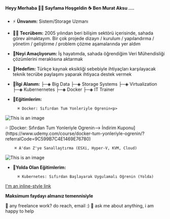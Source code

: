 #### Heyy Merhaba 👋👋 Sayfama Hoşgeldin ☕ Ben Murat Aksu ....

- ⚡ **Ünvanım:** Sistem/Storage Uzmanı
- 👨‍💻 **Tecrübem:**  2005 yılından beri bilişim sektörü içerisinde, sahada görev almaktayım. Bir çok projede dizayn / kurulum / yapılandırma / yönetim / geliştirme / problem çözme aşamalarında yer aldım
- 🎉**Neyi Amaçlıyorum:** İş hayatımda, sahada öğrendiğim Veri Mühendisliği çözümlerini meraklısına aktarmak
- 🔔**Hedefim:** Türkçe kaynak eksikliği sebebiyle ihtiyaçları karşılayacak teknik tecrübe paylaşımı yaparak ihtiyaca destek vermek 
- 🎯**İlgi Alanım:** ├─◈ Big Data ├─◈ Storage Systems ├─◈ Virtualization ├─◈ Kubernernetes ├─◈ Docker ├─◈ IT Trainer
- 📣**Eğitimlerim:**               
                  
        ⌘ Docker: Sıfırdan Tum Yonleriyle Ogrenin<p> 
![This is an image](http://www.murataksu.net/wp-content/uploads/2020/12/Information-6.png) 
<p> 💦 [Docker: Sıfırdan Tum Yonleriyle Ogrenin--> İndirim Kuponu](https://www.udemy.com/course/docker-tum-yonleriyle-ogrenin/?referralCode=9C599B7C4E1469E76780)</p>

        ⌘ A'dan Z'ye Sanallaştırma (ESXi, Hyper-V, KVM, Cloud)

![This is an image](http://www.murataksu.net/wp-content/pictures/Information-6.png)


- 📣**Yolda Olan Eğitimlerim:**      

        ⌘ Kubernetes: Sıfırdan Başlayarak Uygulamalı Öğrenin (Yolda)


[I'm an inline-style link](https://www.udemy.com/course/docker-tum-yonleriyle-ogrenin/?referralCode=9C599B7C4E1469E76780)

**Maksimum faydayı almanız temennisiyle**

💼 any freelance work? do reach, email :)
💬 ask me about anything, i am happy to help


<!--
**murataksunet/murataksunet** is a ✨ _special_ ✨ repository because its `README.md` (this file) appears on your GitHub profile.
murataksunet/README.md
 🔭 I’m currently working on ...
- 🌱 I’m currently learning ...
- 👯 I’m looking to collaborate on ...
- 🤔 I’m looking for help with ...
- 💬 Ask me about ...
- 📫 How to reach me: ...
- 😄 Pronouns: ...
- ⚡ Fun fact: ...
-->
